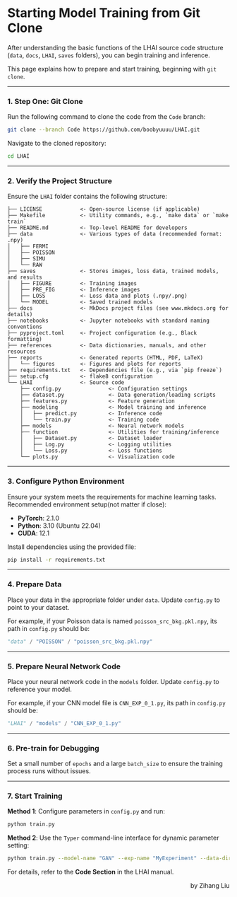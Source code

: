 # Starting Model Training from Git Clone

After understanding the basic functions of the LHAI source code structure (`data`, `docs`, `LHAI`, `saves` folders), you can begin training and inference.

This page explains how to prepare and start training, beginning with `git clone`.

---

### 1. Step One: Git Clone

Run the following command to clone the code from the `Code` branch:

```bash
git clone --branch Code https://github.com/boobyuuuu/LHAI.git
```

Navigate to the cloned repository:

```bash
cd LHAI
```

---

### 2. Verify the Project Structure

Ensure the `LHAI` folder contains the following structure:

```
├── LICENSE            <- Open-source license (if applicable)
├── Makefile           <- Utility commands, e.g., `make data` or `make train`
├── README.md          <- Top-level README for developers
├── data               <- Various types of data (recommended format: .npy)
│   ├── FERMI
│   ├── POISSON
│   ├── SIMU
│   └── RAW
├── saves              <- Stores images, loss data, trained models, and results
│   ├── FIGURE         <- Training images
│   ├── PRE_FIG        <- Inference images
│   ├── LOSS           <- Loss data and plots (.npy/.png)
│   └── MODEL          <- Saved trained models
├── docs               <- MkDocs project files (see www.mkdocs.org for details)
├── notebooks          <- Jupyter notebooks with standard naming conventions
├── pyproject.toml     <- Project configuration (e.g., Black formatting)
├── references         <- Data dictionaries, manuals, and other resources
├── reports            <- Generated reports (HTML, PDF, LaTeX)
│   └── figures        <- Figures and plots for reports
├── requirements.txt   <- Dependencies file (e.g., via `pip freeze`)
├── setup.cfg          <- flake8 configuration
└── LHAI               <- Source code
    ├── config.py               <- Configuration settings
    ├── dataset.py              <- Data generation/loading scripts
    ├── features.py             <- Feature generation
    ├── modeling                <- Model training and inference
    │   ├── predict.py          <- Inference code
    │   └── train.py            <- Training code
    ├── models                  <- Neural network models
    ├── function                <- Utilities for training/inference
    │   ├── Dataset.py          <- Dataset loader
    │   ├── Log.py              <- Logging utilities
    │   └── Loss.py             <- Loss functions
    └── plots.py                <- Visualization code
```

---

### 3. Configure Python Environment

Ensure your system meets the requirements for machine learning tasks. Recommended environment setup(not matter if close):

- **PyTorch**: 2.1.0
- **Python**: 3.10 (Ubuntu 22.04)
- **CUDA**: 12.1

Install dependencies using the provided file:

```bash
pip install -r requirements.txt
```

---

### 4. Prepare Data

Place your data in the appropriate folder under `data`. Update `config.py` to point to your dataset.

For example, if your Poisson data is named `poisson_src_bkg.pkl.npy`, its path in `config.py` should be:

```python
"data" / "POISSON" / "poisson_src_bkg.pkl.npy"
```

---

### 5. Prepare Neural Network Code

Place your neural network code in the `models` folder. Update `config.py` to reference your model.

For example, if your CNN model file is `CNN_EXP_0_1.py`, its path in `config.py` should be:

```python
"LHAI" / "models" / "CNN_EXP_0_1.py"
```

---

### 6. Pre-train for Debugging

Set a small number of `epochs` and a large `batch_size` to ensure the training process runs without issues.

---

### 7. Start Training

**Method 1**: Configure parameters in `config.py` and run:

```bash
python train.py
```

**Method 2**: Use the `Typer` command-line interface for dynamic parameter setting:

```bash
python train.py --model-name "GAN" --exp-name "MyExperiment" --data-dir "./data" --data-name "dataset.csv" --seed 42 --traintype "supervised" --frac-train 0.8 --epochs 10 --batch-size 32 --latentdim 128 --lr-max 0.01 --lr-min 0.001
```

For details, refer to the **Code Section** in the LHAI manual.

<p align='right'>by Zihang Liu</p>